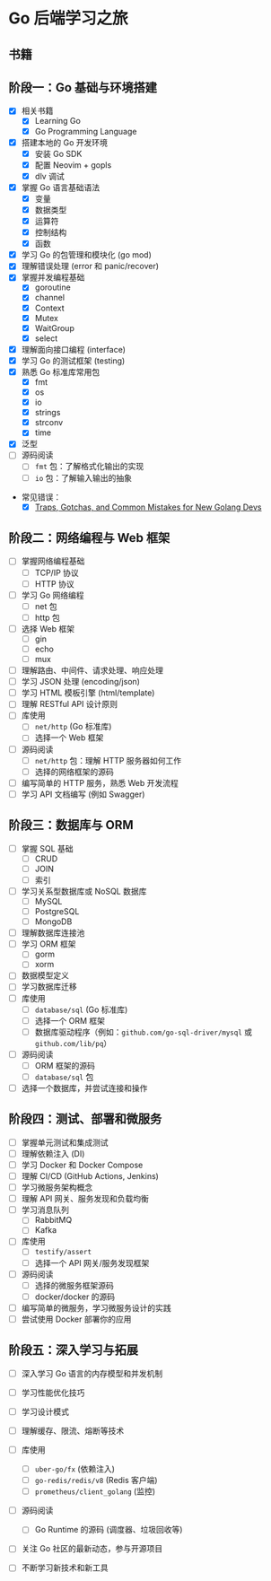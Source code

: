 # Go 后端学习之旅

## 书籍

## 阶段一：Go 基础与环境搭建
- [x] 相关书籍
    - [x] Learning Go
    - [x] Go Programming Language
- [x] 搭建本地的 Go 开发环境
    - [x] 安装 Go SDK
    - [x] 配置 Neovim + gopls
    - [x] dlv 调试
- [x] 掌握 Go 语言基础语法
    - [x] 变量
    - [x] 数据类型
    - [x] 运算符
    - [x] 控制结构
    - [x] 函数
- [x] 学习 Go 的包管理和模块化 (go mod)
- [x] 理解错误处理 (error 和 panic/recover)
- [x] 掌握并发编程基础
    - [x] goroutine
    - [x] channel
    - [x] Context
    - [x] Mutex
    - [x] WaitGroup
    - [x] select
- [x] 理解面向接口编程 (interface)
- [x] 学习 Go 的测试框架 (testing)
- [x] 熟悉 Go 标准库常用包
    - [x] fmt
    - [x] os
    - [x] io
    - [x] strings
    - [x] strconv
    - [x] time
- [x] 泛型
- [ ] 源码阅读
  - [ ] `fmt` 包：了解格式化输出的实现
  - [ ] `io` 包：了解输入输出的抽象
- 常见错误：
  - [x] [Traps, Gotchas, and Common Mistakes for New Golang Devs](http://devs.cloudimmunity.com/gotchas-and-common-mistakes-in-go-golang/index.html)

## 阶段二：网络编程与 Web 框架
- [ ] 掌握网络编程基础
  - [ ] TCP/IP 协议
  - [ ] HTTP 协议
- [ ] 学习 Go 网络编程
  - [ ] net 包
  - [ ] http 包
- [ ] 选择 Web 框架
  - [ ] gin
  - [ ] echo
  - [ ] mux
- [ ] 理解路由、中间件、请求处理、响应处理
- [ ] 学习 JSON 处理 (encoding/json)
- [ ] 学习 HTML 模板引擎 (html/template)
- [ ] 理解 RESTful API 设计原则
- [ ] 库使用
  - [ ] `net/http` (Go 标准库)
  - [ ] 选择一个 Web 框架
- [ ] 源码阅读
  - [ ] `net/http` 包：理解 HTTP 服务器如何工作
  - [ ] 选择的网络框架的源码
- [ ] 编写简单的 HTTP 服务，熟悉 Web 开发流程
- [ ] 学习 API 文档编写 (例如 Swagger)

## 阶段三：数据库与 ORM
- [ ] 掌握 SQL 基础
  - [ ] CRUD
  - [ ] JOIN
  - [ ] 索引
- [ ] 学习关系型数据库或 NoSQL 数据库
  - [ ] MySQL
  - [ ] PostgreSQL
  - [ ] MongoDB
- [ ] 理解数据库连接池
- [ ] 学习 ORM 框架
  - [ ] gorm
  - [ ] xorm
- [ ] 数据模型定义
- [ ] 学习数据库迁移
- [ ] 库使用
  - [ ] `database/sql` (Go 标准库)
  - [ ] 选择一个 ORM 框架
  - [ ] 数据库驱动程序（例如：`github.com/go-sql-driver/mysql` 或 `github.com/lib/pq`）
- [ ] 源码阅读
  - [ ] ORM 框架的源码
  - [ ] `database/sql` 包
- [ ] 选择一个数据库，并尝试连接和操作

## 阶段四：测试、部署和微服务
- [ ] 掌握单元测试和集成测试
- [ ] 理解依赖注入 (DI)
- [ ] 学习 Docker 和 Docker Compose
- [ ] 理解 CI/CD (GitHub Actions, Jenkins)
- [ ] 学习微服务架构概念
- [ ] 理解 API 网关、服务发现和负载均衡
- [ ] 学习消息队列
  - [ ] RabbitMQ
  - [ ] Kafka
- [ ] 库使用
  - [ ] `testify/assert`
  - [ ] 选择一个 API 网关/服务发现框架
- [ ] 源码阅读
  - [ ] 选择的微服务框架源码
  - [ ] docker/docker 的源码
- [ ] 编写简单的微服务，学习微服务设计的实践
- [ ] 尝试使用 Docker 部署你的应用

## 阶段五：深入学习与拓展
- [ ] 深入学习 Go 语言的内存模型和并发机制
- [ ] 学习性能优化技巧
- [ ] 学习设计模式
- [ ] 理解缓存、限流、熔断等技术
- [ ] 库使用
  - [ ] `uber-go/fx` (依赖注入)
  - [ ] `go-redis/redis/v8` (Redis 客户端)
  - [ ] `prometheus/client_golang` (监控)
- [ ] 源码阅读
  - [ ] Go Runtime 的源码 (调度器、垃圾回收等)
- [ ] 关注 Go 社区的最新动态，参与开源项目
- [ ] 不断学习新技术和新工具

